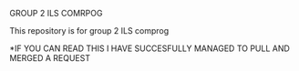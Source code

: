 GROUP 2 ILS COMRPOG

This repository is for group 2 ILS comprog

*IF YOU CAN READ THIS I HAVE SUCCESFULLY MANAGED TO PULL AND MERGED A REQUEST
